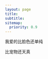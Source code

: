 ```yaml
---
layout: page
title: 
subtitle:  
sitemap:
  priority: 0.9
---
```



<div id="describe-text">
	<p>我爱的比脸色还单纯</p>
	<p>比宠物还天真</p>
</div>

